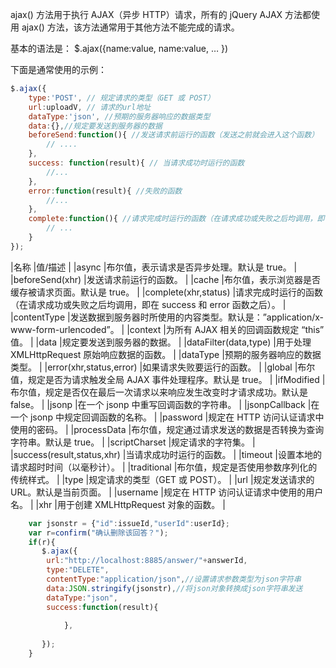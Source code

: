 ajax() 方法用于执行 AJAX（异步 HTTP）请求，所有的 jQuery AJAX 方法都使用 ajax() 方法，该方法通常用于其他方法不能完成的请求。

基本的语法是：
$.ajax({name:value, name:value, … })

下面是通常使用的示例：
```javascript
$.ajax({
	type:'POST', // 规定请求的类型（GET 或 POST）
	url:uploadV, // 请求的url地址
	dataType:'json', //预期的服务器响应的数据类型 
	data:{},//规定要发送到服务器的数据
	beforeSend:function(){ //发送请求前运行的函数（发送之前就会进入这个函数）
		// ....
	},
	success: function(result){ // 当请求成功时运行的函数
		//...
	},
	error:function(result){ //失败的函数
		//...
	},
	complete:function(){ //请求完成时运行的函数（在请求成功或失败之后均调用，即在 success 和 error 函数之后，不管成功还是失败 都会进这个函数）
		// ...
	}
});
```

|名称						|值/描述																				|
|async						|布尔值，表示请求是否异步处理。默认是 true。											|
|beforeSend(xhr)			|发送请求前运行的函数。																	|
|cache						|布尔值，表示浏览器是否缓存被请求页面。默认是 true。									|
|complete(xhr,status)		|请求完成时运行的函数（在请求成功或失败之后均调用，即在 success 和 error 函数之后）。	|
|contentType				|发送数据到服务器时所使用的内容类型。默认是：”application/x-www-form-urlencoded”。	|
|context					|为所有 AJAX 相关的回调函数规定 “this” 值。											|
|data						|规定要发送到服务器的数据。																|
|dataFilter(data,type)		|用于处理 XMLHttpRequest 原始响应数据的函数。											|
|dataType					|预期的服务器响应的数据类型。															|
|error(xhr,status,error)	|如果请求失败要运行的函数。																|
|global						|布尔值，规定是否为请求触发全局 AJAX 事件处理程序。默认是 true。						|
|ifModified					|布尔值，规定是否仅在最后一次请求以来响应发生改变时才请求成功。默认是 false。			|
|jsonp						|在一个 jsonp 中重写回调函数的字符串。													|
|jsonpCallback				|在一个 jsonp 中规定回调函数的名称。													|
|password					|规定在 HTTP 访问认证请求中使用的密码。													|
|processData				|布尔值，规定通过请求发送的数据是否转换为查询字符串。默认是 true。						|
|scriptCharset				|规定请求的字符集。																		|
|success(result,status,xhr)	|当请求成功时运行的函数。																|
|timeout					|设置本地的请求超时时间（以毫秒计）。													|
|traditional				|布尔值，规定是否使用参数序列化的传统样式。												|
|type						|规定请求的类型（GET 或 POST）。														|
|url						|规定发送请求的 URL。默认是当前页面。													|
|username					|规定在 HTTP 访问认证请求中使用的用户名。												|
|xhr						|用于创建 XMLHttpRequest 对象的函数。													|

```javascript
	var jsonstr = {"id":issueId,"userId":userId};
	var r=confirm("确认删除该回答？");
	if(r){
	   $.ajax({
		url:"http://localhost:8885/answer/"+answerId,
		type:"DELETE",
		contentType:"application/json",//设置请求参数类型为json字符串
		data:JSON.stringify(jsonstr),//将json对象转换成json字符串发送
		dataType:"json",
		success:function(result){
		
			},
				
	   });
	}
```